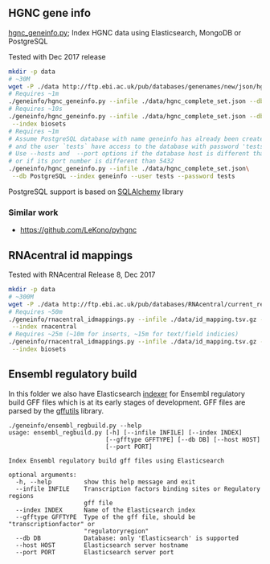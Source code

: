 
## HGNC gene info

[hgnc_geneinfo.py](hgnc_geneinfo.py); Index HGNC data using Elasticsearch,
 MongoDB or PostgreSQL
 
 Tested with Dec 2017 release

```bash
mkdir -p data
# ~30M
wget -P ./data http://ftp.ebi.ac.uk/pub/databases/genenames/new/json/hgnc_complete_set.json
# Requires ~1m
./geneinfo/hgnc_geneinfo.py --infile ./data/hgnc_complete_set.json --db Elasticsearch
# Requires ~10s
./geneinfo/hgnc_geneinfo.py --infile ./data/hgnc_complete_set.json --db MongoDB\
 --index biosets
# Requires ~1m
# Assume PostgreSQL database with name geneinfo has already been created
# and the user `tests` have access to the database with password 'tests'
# Use --hosts and  --port options if the database host is different than localhost
# or if its port number is different than 5432
./geneinfo/hgnc_geneinfo.py --infile ./data/hgnc_complete_set.json\
 --db PostgreSQL --index geneinfo --user tests --password tests
```
PostgreSQL support is based on [SQLAlchemy](http://www.sqlalchemy.org) library

### Similar work

* https://github.com/LeKono/pyhgnc


## RNAcentral id mappings

Tested with RNAcentral Release 8, Dec 2017

```bash
mkdir -p data
# ~300M
wget -P ./data http://ftp.ebi.ac.uk/pub/databases/RNAcentral/current_release/id_mapping/id_mapping.tsv.gz
# Requires ~50m
./geneinfo/rnacentral_idmappings.py --infile ./data/id_mapping.tsv.gz --db Elasticsearch\
 --index rnacentral
# Requires ~25m (~10m for inserts, ~15m for text/field indicies)
./geneinfo/rnacentral_idmappings.py --infile ./data/id_mapping.tsv.gz --db MongoDB\
 --index biosets
```


## Ensembl regulatory build

In this folder we also have Elasticsearch [indexer](ensembl_regbuild.py) for Ensembl
regulatory build GFF files which is at its early stages of development.
GFF files are parsed by the [gffutils](https://github.com/daler/gffutils)
library.

```
./geneinfo/ensembl_regbuild.py --help
usage: ensembl_regbuild.py [-h] [--infile INFILE] [--index INDEX]
                           [--gfftype GFFTYPE] [--db DB] [--host HOST]
                           [--port PORT]

Index Ensembl regulatory build gff files using Elasticsearch

optional arguments:
  -h, --help         show this help message and exit
  --infile INFILE    Transcription factors binding sites or Regulatory regions
                     gff file
  --index INDEX      Name of the Elasticsearch index
  --gfftype GFFTYPE  Type of the gff file, should be "transcriptionfactor" or
                     "regulatoryregion"
  --db DB            Database: only 'Elasticsearch' is supported
  --host HOST        Elasticsearch server hostname
  --port PORT        Elasticsearch server port
```
